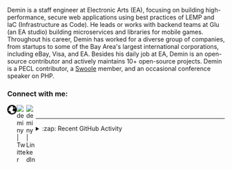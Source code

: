 Demin is a staff engineer at Electronic Arts (EA), focusing on building high-performance, secure web applications using best practices of LEMP and IaC (Infrastructure as Code). He leads or works with backend teams at Glu (an EA studio) building microservices and libraries for mobile games. Throughout his career, Demin has worked for a diverse group of companies, from startups to some of the Bay Area's largest international corporations, including eBay, Visa, and EA. Besides his daily job at EA, Demin is an open-source contributor and actively maintains 10+ open-source projects. Demin is a PECL contributor, a [Swoole](https://github.com/swoole) member, and an occasional conference speaker on PHP.

### Connect with me:

[<img align="left" alt="https://deminy.in" width="22px" src="https://raw.githubusercontent.com/iconic/open-iconic/master/svg/globe.svg" />][website]
[<img align="left" alt="deminy | Twitter" width="22px" src="https://cdn.jsdelivr.net/npm/simple-icons@v3/icons/twitter.svg" />][twitter]
[<img align="left" alt="deminy | LinkedIn" width="22px" src="https://cdn.jsdelivr.net/npm/simple-icons@v3/icons/linkedin.svg" />][linkedin]

<br />

[website]: https://deminy.in
[linkedin]: https://www.linkedin.com/in/deminy
[twitter]: https://twitter.com/deminy

---

<details>
  <summary>:zap: Recent GitHub Activity</summary>

<!--START_SECTION:activity-->
1. 🗣 Commented on [#55](https://github.com/swoole/docker-swoole/issues/55#issuecomment-2574027079) in [swoole/docker-swoole](https://github.com/swoole/docker-swoole)
2. 🔒 Closed issue [#55](https://github.com/swoole/docker-swoole/issues/55) in [swoole/docker-swoole](https://github.com/swoole/docker-swoole)
3. 🎉 Merged PR [#41](https://github.com/swoole/ide-helper/pull/41) in [swoole/ide-helper](https://github.com/swoole/ide-helper)
4. 💪 Opened PR [#41](https://github.com/swoole/ide-helper/pull/41) in [swoole/ide-helper](https://github.com/swoole/ide-helper)
5. 🗣 Commented on [#180](https://github.com/swoole/library/issues/180#issuecomment-2569777612) in [swoole/library](https://github.com/swoole/library)
<!--END_SECTION:activity-->

</details>

